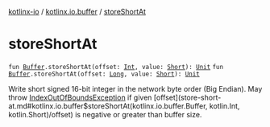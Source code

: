 [kotlinx-io](../index.md) / [kotlinx.io.buffer](index.md) / [storeShortAt](./store-short-at.md)

# storeShortAt

`fun `[`Buffer`](-buffer/index.md)`.storeShortAt(offset: `[`Int`](https://kotlinlang.org/api/latest/jvm/stdlib/kotlin/-int/index.html)`, value: `[`Short`](https://kotlinlang.org/api/latest/jvm/stdlib/kotlin/-short/index.html)`): `[`Unit`](https://kotlinlang.org/api/latest/jvm/stdlib/kotlin/-unit/index.html)
`fun `[`Buffer`](-buffer/index.md)`.storeShortAt(offset: `[`Long`](https://kotlinlang.org/api/latest/jvm/stdlib/kotlin/-long/index.html)`, value: `[`Short`](https://kotlinlang.org/api/latest/jvm/stdlib/kotlin/-short/index.html)`): `[`Unit`](https://kotlinlang.org/api/latest/jvm/stdlib/kotlin/-unit/index.html)

Write short signed 16-bit integer in the network byte order (Big Endian).
May throw [IndexOutOfBoundsException](https://kotlinlang.org/api/latest/jvm/stdlib/kotlin/-index-out-of-bounds-exception/index.html) if given [offset](store-short-at.md#kotlinx.io.buffer$storeShortAt(kotlinx.io.buffer.Buffer, kotlin.Int, kotlin.Short)/offset) is negative or greater than buffer size.

